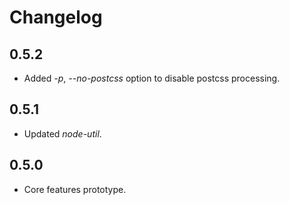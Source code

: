 # Changelog

## 0.5.2
 - Added *-p*, *--no-postcss* option to disable postcss processing.

## 0.5.1
 - Updated *node-util*.

## 0.5.0
 - Core features prototype.
